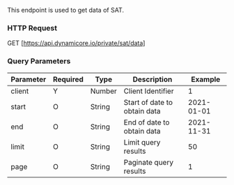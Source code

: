 This endpoint is used to get data of SAT.
### HTTP Request

GET [https://api.dynamicore.io/private/sat/data]

### Query Parameters

| Parameter | Required | Type | Description | Example |
| --------- | --------- | --------- | --------- |--------- |
| client | Y | Number | Client Identifier | 1 |
| start | O | String | Start of date to obtain data | 2021-01-01 |
| end | O | String | End of date to obtain data | 2021-11-31 |
| limit | O | String | Limit query results | 50 |
| page | O | String | Paginate query results | 1 |